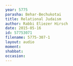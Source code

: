 ```yaml
---
year: 5775
parasha: Behar-Bechukotai
title: Relational Judaism
author: Rabbi Eliezer Hirsch
date: 2015-05-16
id: 57753071
filename: 5775-307-1
layout: audio
moment: 
shabbat: 
occasion: 
---
```

